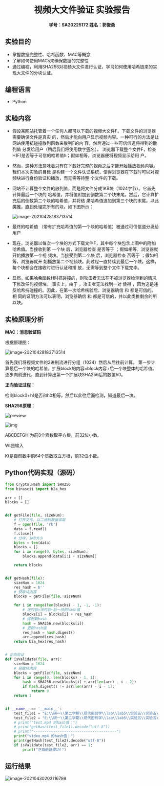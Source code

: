 <h1 style="text-align:center"> 视频大文件验证
 实验报告</h1>

<h4 style="text-align:center">学号：SA20225172  姓名：郭俊勇</h4>

## 实验目的

- 掌握数据完整性、哈希函数、MAC等概念 
- 了解如何使用MACs来确保数据的完整性
- 通过编程，利用SHA256对视频大文件进行认证，学习如何使用哈希链来的实现大文件的分块认证。

## 编程语言

- Python

## 实验内容

- 假设某网站托管着一个任何人都可以下载的视频大文件F。下载文件的浏览器需要确保文件是真实 的，然后才能向用户显示视频内容。一种可行的方法是让网站使用抗碰撞散列函数来散列F的内 容，然后通过一些可信信道将得到的散列值 分发给用户（稍后我们将使用数字签名）。 浏览器下载整个文件F，检查H(F)是否等于可信的哈希值h；假如相等，浏览器便将视频显示给用 户。

-  然而，这种方法意味着只有在下载好完整的视频之后才能开始播放视频内容。我们本次实验的目标 是构建一个文件认证系统，使得浏览器在下载时可以对视频块进行身份验证和播放，而无需等待整 个文件的下载。 

- 网站不计算整个文件的散列值，而是将文件分成1KB块（1024字节）。它首先计算最后一个块的 哈希值，并将值附加到倒数第二个块末尾。然后，它计算扩充后的倒数第二个块的哈希值，并将结 果哈希值追加到第三个块的末尾。以此类推，直到处理完所有的块，如下图所示：  

  ![image-20210428183713514](C:\Users\Brian\AppData\Roaming\Typora\typora-user-images\image-20210428183713514.png)

- 最终的哈希值 （带有扩充哈希值的第一个块的哈希值）被通过可信信道分发给用户 

- 现在，浏览器以每次一个块的方式下载文件F，其中每个块包含上图中的附加哈希值。当接收到第 一个块 后，浏览器检查 是否等于 ；假如相等，浏览器就开始播放第一个视 频块。当接受到第二个块 后，浏览器检查 否等于 ；假如相等，浏览器就开 始播放第二个视频块。此过程一直持续到最后一个块。这样，每个块都会在接收时进行认证和播 放，无需等到整个文件下载完毕。

- 显然，如果哈希函数H时抗碰撞的，则攻击者无法在不被浏览器检测到的情况下修改任何视频块。 事实上，由于 ，攻击者无法找到一对 使得 ，因为这是违反哈希抗碰撞的。因此，在第一次哈希核验后，浏览器确信 和 都是可信的。相 同的证明方法可以表明，浏览器确信 和 都是可信的，并以此类推剩余的所以块。 

## 实验原理分析

**MAC：消息验证码**

根据原理图：

![image-20210428183713514](C:\Users\Brian\AppData\Roaming\Typora\typora-user-images\image-20210428183713514.png)

首先我们将视频文件的2进制流进行分组（1024）然后从后往前计算。
第一步计算最后一个块的哈希值，扩展block的内容=block内容+后一个块整体的哈希值。逐步向前迭代，直到计算出第一个扩展块SHA256后的数值h0。

**正向验证过程：**

检测block0+h1是否和h0相等，然后以此往后面检测，知道最后一块。

**SHA256原理**：

![preview](https://pic4.zhimg.com/v2-109d2371c4ef8095fb10f628a68dc29b_r.jpg)

![img](https://pic3.zhimg.com/80/v2-ad361062a640ff9911d84d71517988fa_720w.jpg)

ABCDEFGH 为前8个素数取平方根，前32位小数。

Wt是输入

Kt是自然数中前64个质数取立方根，前32位小数。

## Python代码实现（源码）

```python
from Crypto.Hash import SHA256
from binascii import b2a_hex

arr = []
blocks = []


def getFile(file, sizeNum):
    # 打开文件，以二进制数据读取
    f = open(file, 'rb')
    data = f.read()
    f.close()
    # 分块，1KB大小
    bytes = len(data)
    blocks = []
    for i in range(0, bytes, sizeNum):
        blocks.append(data[i:i + sizeNum])

    return blocks


def getHash(file):
    sizeNum = 1024
    res_hash = b''
    # 获取块内容
    blocks = getFile(file, sizeNum)

    for i in range(len(blocks) - 1, -1, -1):
        # 块内容=块内容+后一块的hash值
        blocks[i] = blocks[i] + res_hash
        # 得到新hash
        hash = SHA256.new(blocks[i])
        # 更新hash值
        res_hash = hash.digest()
        arr.append(res_hash)
    return b2a_hex(res_hash)


# 正向验证
def isValidate(file, arr):
    sizeNum = 1024
    # 获取块内容
    blocks = getFile(file, sizeNum)
    for i in range(0, len(blocks) - 1, 1):
        hash = SHA256.new(blocks[i] + arr[len(arr) - i - 2])
        if hash.digest() != arr[len(arr) - i - 1]:
            return 0
    return 1


if __name__ == '__main__':
    test_file1 = "E:\\研一\\第二学期\\现代密码学\\lab\\lab5\\实验五\\实验五\\test.mp4"
    test_file2 = "E:\\研一\\第二学期\\现代密码学\\lab\\lab5\\实验五\\实验五\\video.mp4"
    # print("test.mp4 的hash值：")
    # print(getHash(test_file1).decode("utf-8"))
    # print("--------------------------------------")
    print("video.mp4 的hash值：")
    print(getHash(test_file2).decode("utf-8"))
    if isValidate(test_file2, arr) == 1:
        print("正向验证成功!")


```



## 运行结果

![image-20210430203116798](C:\Users\Brian\AppData\Roaming\Typora\typora-user-images\image-20210430203116798.png)